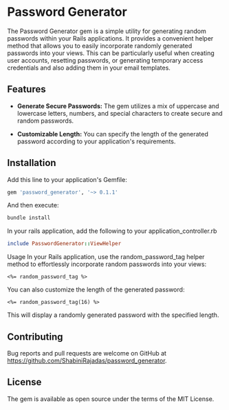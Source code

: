 
# Password Generator
The Password Generator gem is a simple utility for generating random passwords within your Rails applications. It provides a convenient helper method that allows you to easily incorporate randomly generated passwords into your views. This can be particularly useful when creating user accounts, resetting passwords, or generating temporary access credentials and also adding them in your email templates.

## Features

- **Generate Secure Passwords:** The gem utilizes a mix of uppercase and lowercase letters, numbers, and special characters to create secure and random passwords.
  
- **Customizable Length:** You can specify the length of the generated password according to your application's requirements.

## Installation

Add this line to your application's Gemfile:

```ruby
gem 'password_generator', '~> 0.1.1'
```

And then execute:

```ruby
bundle install
```

In your rails application, add the following to your application_controller.rb

```ruby
include PasswordGenerator::ViewHelper
```

Usage
In your Rails application, use the random_password_tag helper method to effortlessly incorporate random passwords into your views:

```erb
<%= random_password_tag %>
```

You can also customize the length of the generated password:

```erb
<%= random_password_tag(16) %>
```

This will display a randomly generated password with the specified length.

## Contributing
Bug reports and pull requests are welcome on GitHub at https://github.com/ShabiniRajadas/password_generator.

## License
The gem is available as open source under the terms of the MIT License.
